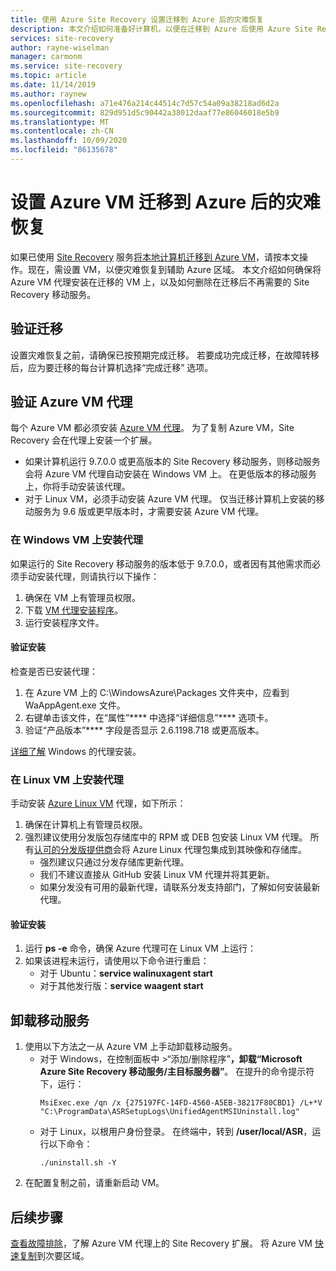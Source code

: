 ```yaml
---
title: 使用 Azure Site Recovery 设置迁移到 Azure 后的灾难恢复
description: 本文介绍如何准备好计算机，以便在迁移到 Azure 后使用 Azure Site Recovery 设置 Azure 区域之间的灾难恢复。
services: site-recovery
author: rayne-wiselman
manager: carmonm
ms.service: site-recovery
ms.topic: article
ms.date: 11/14/2019
ms.author: raynew
ms.openlocfilehash: a71e476a214c44514c7d57c54a09a38218ad6d2a
ms.sourcegitcommit: 829d951d5c90442a38012daaf77e86046018e5b9
ms.translationtype: MT
ms.contentlocale: zh-CN
ms.lasthandoff: 10/09/2020
ms.locfileid: "86135678"
---
```

# <a name="set-up-disaster-recovery-for-azure-vms-after-migration-to-azure"></a>设置 Azure VM 迁移到 Azure 后的灾难恢复 


如果已使用 [Site Recovery](site-recovery-overview.md) 服务[将本地计算机迁移到 Azure VM](./migrate-tutorial-on-premises-azure.md)，请按本文操作。现在，需设置 VM，以便灾难恢复到辅助 Azure 区域。 本文介绍如何确保将 Azure VM 代理安装在迁移的 VM 上，以及如何删除在迁移后不再需要的 Site Recovery 移动服务。



## <a name="verify-migration"></a>验证迁移

设置灾难恢复之前，请确保已按预期完成迁移。 若要成功完成迁移，在故障转移后，应为要迁移的每台计算机选择“完成迁移”  选项。 

## <a name="verify-the-azure-vm-agent"></a>验证 Azure VM 代理

每个 Azure VM 都必须安装 [Azure VM 代理](../virtual-machines/extensions/agent-windows.md)。 为了复制 Azure VM，Site Recovery 会在代理上安装一个扩展。

- 如果计算机运行 9.7.0.0 或更高版本的 Site Recovery 移动服务，则移动服务会将 Azure VM 代理自动安装在 Windows VM 上。 在更低版本的移动服务上，你将手动安装该代理。
- 对于 Linux VM，必须手动安装 Azure VM 代理。 仅当迁移计算机上安装的移动服务为 9.6 版或更早版本时，才需要安装 Azure VM 代理。


### <a name="install-the-agent-on-windows-vms"></a>在 Windows VM 上安装代理

如果运行的 Site Recovery 移动服务的版本低于 9.7.0.0，或者因有其他需求而必须手动安装代理，则请执行以下操作：  

1. 确保在 VM 上有管理员权限。
2. 下载 [VM 代理安装程序](https://go.microsoft.com/fwlink/?LinkID=394789&clcid=0x409)。
3. 运行安装程序文件。

#### <a name="validate-the-installation"></a>验证安装
检查是否已安装代理：

1. 在 Azure VM 上的 C:\WindowsAzure\Packages 文件夹中，应看到 WaAppAgent.exe 文件。
2. 右键单击该文件，在“属性”**** 中选择“详细信息”**** 选项卡。
3. 验证“产品版本”**** 字段是否显示 2.6.1198.718 或更高版本。

[详细了解](../virtual-machines/extensions/agent-windows.md) Windows 的代理安装。

### <a name="install-the-agent-on-linux-vms"></a>在 Linux VM 上安装代理

手动安装 [Azure Linux VM](../virtual-machines/extensions/agent-linux.md) 代理，如下所示：

1. 确保在计算机上有管理员权限。
2. 强烈建议使用分发版包存储库中的 RPM 或 DEB 包安装 Linux VM 代理。 所有[认可的分发版提供商](../virtual-machines/linux/endorsed-distros.md)会将 Azure Linux 代理包集成到其映像和存储库。
    - 强烈建议只通过分发存储库更新代理。
    - 我们不建议直接从 GitHub 安装 Linux VM 代理并将其更新。
    -  如果分发没有可用的最新代理，请联系分发支持部门，了解如何安装最新代理。 

#### <a name="validate-the-installation"></a>验证安装 

1. 运行 **ps -e** 命令，确保 Azure 代理可在 Linux VM 上运行：
2. 如果该进程未运行，请使用以下命令进行重启：
    - 对于 Ubuntu：**service walinuxagent start**
    - 对于其他发行版：**service waagent start**


## <a name="uninstall-the-mobility-service"></a>卸载移动服务

1. 使用以下方法之一从 Azure VM 上手动卸载移动服务。 
    - 对于 Windows，在控制面板中 >“添加/删除程序”****，卸载“Microsoft Azure Site Recovery 移动服务/主目标服务器”****。 在提升的命令提示符下，运行：
        ```
        MsiExec.exe /qn /x {275197FC-14FD-4560-A5EB-38217F80CBD1} /L+*V "C:\ProgramData\ASRSetupLogs\UnifiedAgentMSIUninstall.log"
        ```
    - 对于 Linux，以根用户身份登录。 在终端中，转到 **/user/local/ASR**，运行以下命令：
        ```
        ./uninstall.sh -Y
        ```
2. 在配置复制之前，请重新启动 VM。

## <a name="next-steps"></a>后续步骤

[查看故障排除](site-recovery-extension-troubleshoot.md)，了解 Azure VM 代理上的 Site Recovery 扩展。
将 Azure VM [快速复制](azure-to-azure-quickstart.md)到次要区域。

